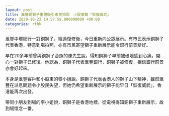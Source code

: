 ```yaml
---
layout: post
title: 滙豐銅獅子重現吸引市民拍照　小股東冀「恢復威武」
date: 2020-10-22 14:57:58.000000000 +08:00
categories: rthk
---
```


滙豐中環總行一對銅獅子，經過復修後，今日重新向公眾展示。有市民表示銅獅子代表香港，特意到場拍照，亦有市民寄望獅子重新展示能令銀行前景變好。

早在20多年前曾與銅獅子合照的陳先生說，得知銅獅子早前被破壞感到心痛，開心一對獅子已修復。他認為，銅獅子代表滙豐銀行，銅獅子被修復，相信銀行前景亦會好起來。

本身是滙豐客戶和小股東的黎小姐說，銅獅子代表香港人的獅子山下精神，雖然滙豐在派息問題令小股民失望，但她仍希望重新展示的獅子能早日「恢復威武」，香港能再次出發。

帶同小朋友到場的李小姐說，銅獅子是香港地標，從電視得知銅獅子重新展示，故到場懷念一番。
